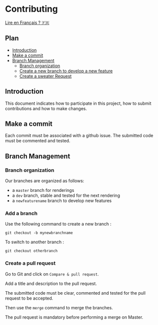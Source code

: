 # Contributing

[Lire en Français ? 🇫🇷](https://github.com/PNS-PS7and8/ps7-20-21-al-ihm2/blob/master/CONTRIBUTING_FR.md)

## Plan
* [Introduction](#Introduction)
* [Make a commit](#Make-a-commit)
* [Branch Management](#Branch-Management)
  * [Branch organization](#Branch-organization)
  * [Create a new branch to develop a new feature](#Add-a-branch)
  * [Create a sweater Request](#Create-a-pull-request)

## Introduction
This document indicates how to participate in this project, how to submit contributions and how to make changes.

## Make a commit
Each commit must be associated with a github issue. The submitted code must be commented and tested.


## Branch Management
  ### Branch organization
  Our branches are organized as follows: 
  * a `master` branch for renderings
  * a `dev` branch, stable and tested for the next rendering
  * a `newfeaturename` branch to develop new features
  
  ### Add a branch
  Use the following command to create a new branch : 
  
  ```
  git checkout -b mynewbranchname
  ```
  
  To switch to another branch : 
  
  ```
  git checkout otherbranch
  ```
 
  
  ### Create a pull request
  Go to Git and click on `Compare & pull request`.
  
  Add a title and description to the pull request.
  
  The submitted code must be clear, commented and tested for the pull request to be accepted.
  
  Then use the `merge` command to merge the branches.

  The pull request is mandatory before performing a merge on Master.
